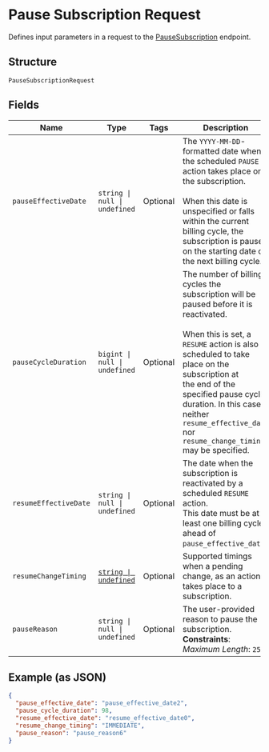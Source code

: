 
# Pause Subscription Request

Defines input parameters in a request to the
[PauseSubscription](../../doc/api/subscriptions.md#pause-subscription) endpoint.

## Structure

`PauseSubscriptionRequest`

## Fields

| Name | Type | Tags | Description |
|  --- | --- | --- | --- |
| `pauseEffectiveDate` | `string \| null \| undefined` | Optional | The `YYYY-MM-DD`-formatted date when the scheduled `PAUSE` action takes place on the subscription.<br><br>When this date is unspecified or falls within the current billing cycle, the subscription is paused<br>on the starting date of the next billing cycle. |
| `pauseCycleDuration` | `bigint \| null \| undefined` | Optional | The number of billing cycles the subscription will be paused before it is reactivated.<br><br>When this is set, a `RESUME` action is also scheduled to take place on the subscription at<br>the end of the specified pause cycle duration. In this case, neither `resume_effective_date`<br>nor `resume_change_timing` may be specified. |
| `resumeEffectiveDate` | `string \| null \| undefined` | Optional | The date when the subscription is reactivated by a scheduled `RESUME` action.<br>This date must be at least one billing cycle ahead of `pause_effective_date`. |
| `resumeChangeTiming` | [`string \| undefined`](../../doc/models/change-timing.md) | Optional | Supported timings when a pending change, as an action, takes place to a subscription. |
| `pauseReason` | `string \| null \| undefined` | Optional | The user-provided reason to pause the subscription.<br>**Constraints**: *Maximum Length*: `255` |

## Example (as JSON)

```json
{
  "pause_effective_date": "pause_effective_date2",
  "pause_cycle_duration": 98,
  "resume_effective_date": "resume_effective_date0",
  "resume_change_timing": "IMMEDIATE",
  "pause_reason": "pause_reason6"
}
```

